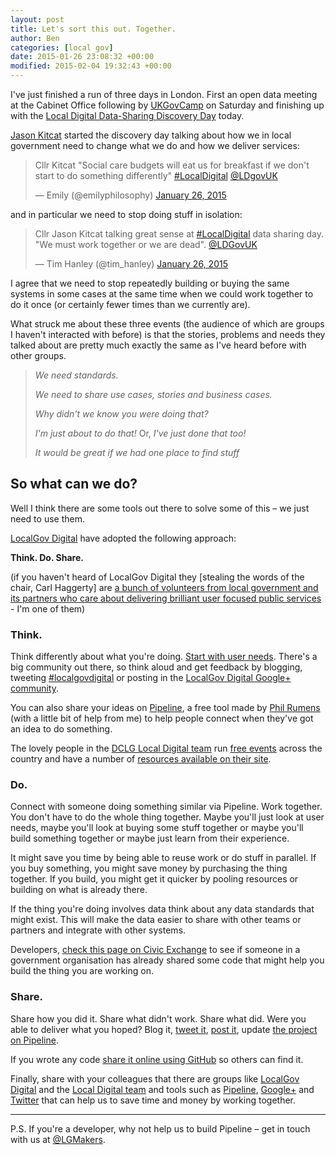 ```yaml
---
layout: post
title: Let's sort this out. Together.
author: Ben
categories: [local gov]
date: 2015-01-26 23:08:32 +00:00
modified: 2015-02-04 19:32:43 +00:00
---
```

I've just finished a run of three days in London. First an open data meeting at the Cabinet Office following by <a href="http://www.ukgovcamp.com/">UKGovCamp</a> on Saturday and finishing up with the <a href="http://www.localdirect.gov.uk/event/data-sharing-discovery-day-london/">Local Digital Data-Sharing Discovery Day</a> today.

<a href="https://twitter.com/jasonkitcat">Jason Kitcat</a> started the discovery day talking about how we in local government need to change what we do and how we deliver services:

<blockquote class="twitter-tweet" lang="en"><p>Cllr Kitcat &quot;Social care budgets will eat us for breakfast if we don&#39;t start to do something differently&quot; <a href="https://twitter.com/hashtag/LocalDigital?src=hash">#LocalDigital</a> <a href="https://twitter.com/LDgovUK">@LDgovUK</a></p>
<p>&mdash; Emily (@emilyphilosophy) <a href="https://twitter.com/emilyphilosophy/status/559658160785727488">January 26, 2015</a></p></blockquote>

and in particular we need to stop doing stuff in isolation:

<blockquote class="twitter-tweet" lang="en"><p>Cllr Jason Kitcat talking great sense at <a href="https://twitter.com/hashtag/LocalDigital?src=hash">#LocalDigital</a> data sharing day. &quot;We must work together or we are dead&quot;. <a href="https://twitter.com/LDgovUK">@LDGovUK</a></p>
<p>&mdash;  Tim Hanley (@tim_hanley) <a href="https://twitter.com/tim_hanley/status/559658149565972482">January 26, 2015</a></p></blockquote>

<script async src="//platform.twitter.com/widgets.js?x26053" charset="utf-8"></script>

I agree that we need to stop repeatedly building or buying the same systems in some cases at the same time when we could work together to do it once (or certainly fewer times than we currently are).

What struck me about these three events (the audience of which are groups I haven't interacted with before) is that the stories, problems and needs they talked about are pretty much exactly the same as I've heard before with other groups.  

> _We need standards._
> 
> _We need to share use cases, stories and business cases._
> 
> _Why didn't we know you were doing that?_
> 
> _I'm just about to do that!_ Or, _I've just done that too!_
> 
> _It would be great if we had one place to find stuff_

## So what can we do?

Well I think there are some tools out there to solve some of this &#8211; we just need to use them.

<a href="http://localgovdigital.info">LocalGov Digital</a> have adopted the following approach:

**Think. Do. Share.**

(if you haven't heard of LocalGov Digital they [stealing the words of the chair, Carl Haggerty] are <a href="http://localgovdigital.info/news/people-passionate-about-local-services/">a bunch of volunteers from local government and its partners who care about delivering brilliant user focused public services</a> - I'm one of them)

### Think.

Think differently about what you're doing. <a href="https://www.gov.uk/design-principles#first">Start with user needs</a>. There's a big community out there, so think aloud and get feedback by blogging, tweeting <a href="https://twitter.com/search?q=%23localgovdigital">#localgovdigital</a> or posting in the <a href="https://plus.google.com/communities/114124478761452023264">LocalGov Digital Google+ community</a>.

You can also share your ideas on <a href="http://pipeline.localgovdigital.info">Pipeline</a>, a free tool made by <a href="http://philrumens.blogspot.co.uk">Phil Rumens</a> (with a little bit of help from me) to help people connect when they've got an idea to do something.

The lovely people in the <a href="http://www.localdirect.gov.uk/about-us/local-digital-campaign/">DCLG Local Digital team</a> run <a href="http://www.localdirect.gov.uk/events/">free events</a> across the country and have a number of <a href="http://www.localdirect.gov.uk/resources/">resources available on their site</a>.

### Do.

Connect with someone doing something similar via Pipeline. Work together. You don't have to do the whole thing together. Maybe you'll just look at user needs, maybe you'll look at buying some stuff together or maybe you'll build something together or maybe just learn from their experience.

It might save you time by being able to reuse work or do stuff in parallel. If you buy something, you might save money by purchasing the thing together. If you build, you might get it quicker by pooling resources or building on what is already there.

If the thing you're doing involves data think about any data standards that might exist. This will make the data easier to share with other teams or partners and integrate with other systems.

Developers, <a href="http://www.civicexchange.eu/developers">check this page on Civic Exchange</a> to see if someone in a government organisation has already shared some code that might help you build the thing you are working on.

### Share.

Share how you did it. Share what didn't work. Share what did. Were you able to deliver what you hoped? Blog it, <a href="https://twitter.com">tweet it</a>, <a href="https://plus.google.com/communities/114124478761452023264">post it</a>, update <a href="http://pipeline.localgovdigital.info">the project on Pipeline</a>.

If you wrote any code <a href="http://localgovdigital.info/localgov-digital-makers/outputs/how-to-share-stuff/">share it online using GitHub</a> so others can find it.

Finally, share with your colleagues that there are groups like <a href="http://localgovdigital.info">LocalGov Digital</a> and the <a href="http://www.localdirect.gov.uk/about-us/local-digital-campaign/">Local Digital team</a> and tools such as <a href="http://pipeline.localgovdigital.info">Pipeline</a>, <a href="https://plus.google.com/communities/114124478761452023264">Google+</a> and <a href="https://twitter.com/LocalGovDigital">Twitter</a> that can help us to save time and money by working together.

* * *

P.S. If you're a developer, why not help us to build Pipeline &#8211; get in touch with us at <a href="https://twitter.com/LGMakers">@LGMakers</a>.
